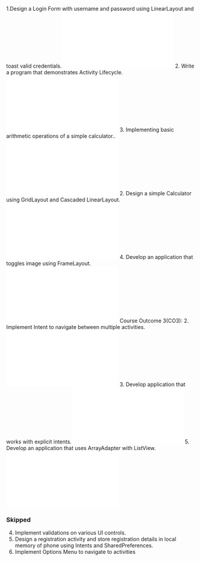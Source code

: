 1.Design a Login Form with username and password using LinearLayout and toast valid
credentials.![](./Login.java)
2. Write a program that demonstrates Activity Lifecycle.![](./LifeCycle.java)
3. Implementing basic arithmetic operations of a simple calculator..![](./Calculator.java)
2. Design a simple Calculator using GridLayout and Cascaded LinearLayout.![](./Calculator.java)
4. Develop an application that toggles image using FrameLayout.![](./Toggle.java)
Course Outcome 3(CO3):
2. Implement Intent to navigate between multiple activities.![](./Intent.java)
3. Develop application that works with explicit intents.![](./Intent.java)
5. Develop an application that uses ArrayAdapter with ListView.![](./Adapter%20list%20view.java)



### Skipped
4. Implement validations on various UI controls.
1. Design a registration activity and store registration details in local memory of phone using Intents and SharedPreferences.
4. Implement Options Menu to navigate to activities